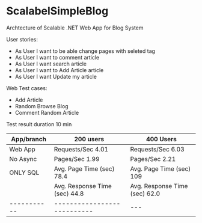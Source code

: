 # ScalabelSimpleBlog
Archtecture of Scalable .NET Web App for Blog System


User stories:

* As User I want to be able change pages with seleted tag 
* As User I want to comment article 
* As User I want search article 
* As User I want to Add Article article
* As User I want Update my article 

Web Test cases: 
* Add Article 
* Random Browse Blog 
* Comment Random Article 
 

Test result 
duration 10 min

|App/branch | 200 users|  400 Users |
|-----------|---------------------------|-----|
|Web App    | Requests/Sec 4.01|Requests/Sec 6.03 |
|No Async   | Pages/Sec 1.99|Pages/Sec 2.21  |
|ONLY SQL   | Avg. Page Time (sec) 78.4 |Avg. Page Time (sec) 109 |
|   | Avg. Response Time (sec) 44.8  | Avg. Response Time (sec) 62.0 | 
|-----------|---------------------------|---|
